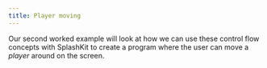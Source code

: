 ```yaml
---
title: Player moving
---
```


Our second worked example will look at how we can use these control flow concepts with SplashKit to create a program where the user can move a *player* around on the screen.


